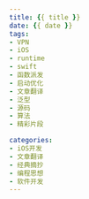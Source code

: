 ```yaml
---
title: {{ title }}
date: {{ date }}
tags:
- VPN
- iOS
- runtime
- swift
- 函数派发
- 启动优化
- 文章翻译
- 泛型
- 源码
- 算法
- 精彩片段

categories:
- iOS开发
- 文章翻译
- 经典摘抄
- 编程思想
- 软件开发
---
```




<!-- more -->